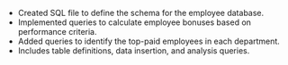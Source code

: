 - Created SQL file to define the schema for the employee database.
- Implemented queries to calculate employee bonuses based on performance criteria.
- Added queries to identify the top-paid employees in each department.
- Includes table definitions, data insertion, and analysis queries.
